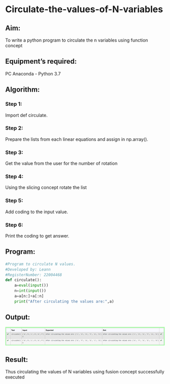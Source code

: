 # Circulate-the-values-of-N-variables
## Aim:
To write a python program to circulate the n variables using function concept
## Equipment’s required:
PC
Anaconda - Python 3.7
## Algorithm: 
### Step 1: 
Import def circulate.
### Step 2: 
Prepare the lists from each linear equations and assign in np.array().  
### Step 3: 
Get the value from the user for the number of rotation
### Step 4: 
Using the slicing concept rotate the list
### Step 5: 
Add coding to the input value.
### Step 6: 
Print the coding to get answer.
## Program:
```python
#Program to circulate N values.
#Developed by: Leann
#RegisterNumber: 22004468
def circulate():
    a=eval(input())
    n=int(input())
    a=a[n:]+a[:n]
    print("After circulating the values are:",a)
```    

## Output:
![output](a2.png)

## Result:
Thus circulating the values of N variables using fusion concept successfully executed
